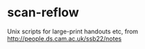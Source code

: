 # scan-reflow
Unix scripts for large-print handouts etc, from http://people.ds.cam.ac.uk/ssb22/notes
